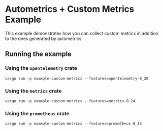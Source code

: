 # Autometrics + Custom Metrics Example

This example demonstrates how you can collect custom metrics in addition to the ones generated by autometrics.

## Running the example

### Using the `opentelemetry` crate

```shell
cargo run -p example-custom-metrics --features=opentelemetry-0_20
```

### Using the `metrics` crate

```shell
cargo run -p example-custom-metrics --features=metrics-0_24
```

### Using the `prometheus` crate

```shell
cargo run -p example-custom-metrics --features=prometheus-0_13
```
